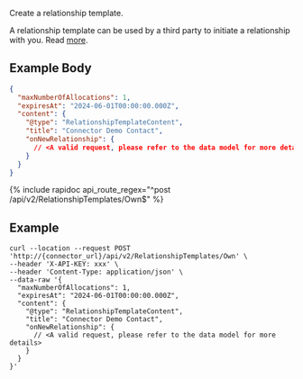 Create a relationship template.

A relationship template can be used by a third party to initiate a relationship with you.
Read [more](/integrate/data-model-overview#relationshiptemplate).

## Example Body

```json
{
  "maxNumberOfAllocations": 1,
  "expiresAt": "2024-06-01T00:00:00.000Z",
  "content": {
    "@type": "RelationshipTemplateContent",
    "title": "Connector Demo Contact",
    "onNewRelationship": {
      // <A valid request, please refer to the data model for more details>
    }
  }
}
```

{% include rapidoc api_route_regex="^post /api/v2/RelationshipTemplates/Own$" %}

## Example

```shell
curl --location --request POST 'http://{connector_url}/api/v2/RelationshipTemplates/Own' \
--header 'X-API-KEY: xxx' \
--header 'Content-Type: application/json' \
--data-raw '{
  "maxNumberOfAllocations": 1,
  "expiresAt": "2024-06-01T00:00:00.000Z",
  "content": {
    "@type": "RelationshipTemplateContent",
    "title": "Connector Demo Contact",
    "onNewRelationship": {
      // <A valid request, please refer to the data model for more details>
    }
  }
}'
```
